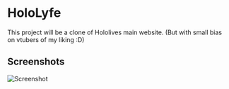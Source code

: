# HoloLyfe

This project will be a clone of Hololives main website. (But with small bias on vtubers of my liking :D)

## Screenshots

![Screenshot](app/screenshots/Hololyfe1.gif)
